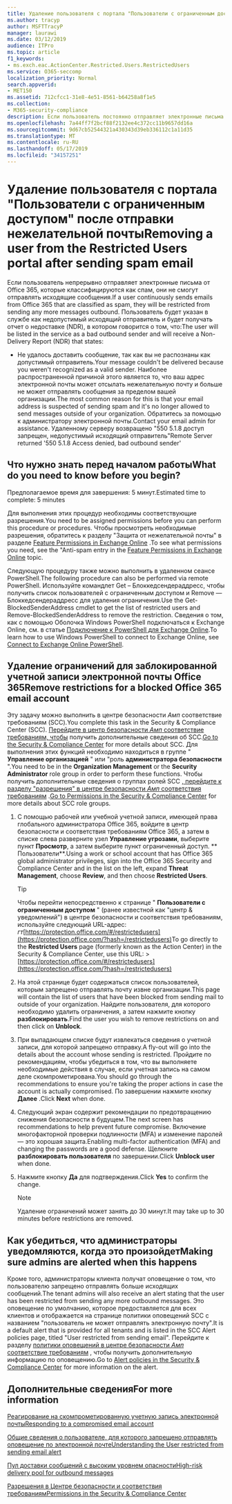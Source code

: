 ```yaml
---
title: Удаление пользователя с портала "Пользователи с ограниченным доступом" после отправки нежелательной почты
ms.author: tracyp
author: MSFTTracyP
manager: laurawi
ms.date: 03/12/2019
audience: ITPro
ms.topic: article
f1_keywords:
- ms.exch.eac.ActionCenter.Restricted.Users.RestrictedUsers
ms.service: O365-seccomp
localization_priority: Normal
search.appverid:
- MET150
ms.assetid: 712cfcc1-31e8-4e51-8561-b64258a8f1e5
ms.collection:
- M365-security-compliance
description: Если пользователь постоянно отправляет электронные письма от Office 365, которые классифицируются как спам, они не смогут отправлять сообщения.
ms.openlocfilehash: 7a44ff7f2bcf88f2132ee4c372cc11b9657dd16a
ms.sourcegitcommit: 9d67cb52544321a430343d39eb336112c1a11d35
ms.translationtype: MT
ms.contentlocale: ru-RU
ms.lasthandoff: 05/17/2019
ms.locfileid: "34157251"
---
```

# <a name="removing-a-user-from-the-restricted-users-portal-after-sending-spam-email"></a><span data-ttu-id="a1a28-103">Удаление пользователя с портала "Пользователи с ограниченным доступом" после отправки нежелательной почты</span><span class="sxs-lookup"><span data-stu-id="a1a28-103">Removing a user from the Restricted Users portal after sending spam email</span></span>

<span data-ttu-id="a1a28-104">Если пользователь непрерывно отправляет электронные письма от Office 365, которые классифицируются как спам, они не смогут отправлять исходящие сообщения.</span><span class="sxs-lookup"><span data-stu-id="a1a28-104">If a user continuously sends emails from Office 365 that are classified as spam, they will be restricted from sending any more messages outbound.</span></span> <span data-ttu-id="a1a28-105">Пользователь будет указан в службе как недопустимый исходящий отправитель и будет получать отчет о недоставке (NDR), в котором говорится о том, что:</span><span class="sxs-lookup"><span data-stu-id="a1a28-105">The user will be listed in the service as a bad outbound sender and will receive a Non-Delivery Report (NDR) that states:</span></span>

- <span data-ttu-id="a1a28-106">Не удалось доставить сообщение, так как вы не распознаны как допустимый отправитель.</span><span class="sxs-lookup"><span data-stu-id="a1a28-106">Your message couldn't be delivered because you weren't recognized as a valid sender.</span></span> <span data-ttu-id="a1a28-107">Наиболее распространенной причиной этого является то, что ваш адрес электронной почты может отсылать нежелательную почту и больше не может отправлять сообщения за пределом вашей организации.</span><span class="sxs-lookup"><span data-stu-id="a1a28-107">The most common reason for this is that your email address is suspected of sending spam and it's no longer allowed to send messages outside of your organization.</span></span> <span data-ttu-id="a1a28-108">Обратитесь за помощью к администратору электронной почты.</span><span class="sxs-lookup"><span data-stu-id="a1a28-108">Contact your email admin for assistance.</span></span> <span data-ttu-id="a1a28-109">Удаленному серверу возвращено "550 5.1.8 доступ запрещен, недопустимый исходящий отправитель"</span><span class="sxs-lookup"><span data-stu-id="a1a28-109">Remote Server returned '550 5.1.8 Access denied, bad outbound sender'</span></span>

## <a name="what-do-you-need-to-know-before-you-begin"></a><span data-ttu-id="a1a28-110">Что нужно знать перед началом работы</span><span class="sxs-lookup"><span data-stu-id="a1a28-110">What do you need to know before you begin?</span></span>
<span data-ttu-id="a1a28-111"><a name="sectionSection0"> </a></span><span class="sxs-lookup"><span data-stu-id="a1a28-111"></span></span>

<span data-ttu-id="a1a28-112">Предполагаемое время для завершения: 5 минут.</span><span class="sxs-lookup"><span data-stu-id="a1a28-112">Estimated time to complete: 5 minutes</span></span>
  
<span data-ttu-id="a1a28-113">Для выполнения этих процедур необходимы соответствующие разрешения.</span><span class="sxs-lookup"><span data-stu-id="a1a28-113">You need to be assigned permissions before you can perform this procedure or procedures.</span></span> <span data-ttu-id="a1a28-114">Чтобы просмотреть необходимые разрешения, обратитесь к разделу "Защита от нежелательной почты" в разделе [Feature Permissions in Exchange Online](http://technet.microsoft.com/library/15073ce1-0917-403b-8839-02a2ebc96e16.aspx) .</span><span class="sxs-lookup"><span data-stu-id="a1a28-114">To see what permissions you need, see the "Anti-spam entry in the [Feature Permissions in Exchange Online](http://technet.microsoft.com/library/15073ce1-0917-403b-8839-02a2ebc96e16.aspx) topic.</span></span>

<span data-ttu-id="a1a28-115">Следующую процедуру также можно выполнить в удаленном сеансе PowerShell.</span><span class="sxs-lookup"><span data-stu-id="a1a28-115">The following procedure can also be performed via remote PowerShell.</span></span> <span data-ttu-id="a1a28-116">Используйте командлет Get – Блоккедсендераддресс, чтобы получить список пользователей с ограниченным доступом и Remove — Блоккедсендераддресс для удаления ограничения.</span><span class="sxs-lookup"><span data-stu-id="a1a28-116">Use the Get-BlockedSenderAddress cmdlet to get the list of restricted users and Remove-BlockedSenderAddress to remove the restriction.</span></span> <span data-ttu-id="a1a28-117">Сведения о том, как с помощью Оболочка Windows PowerShell подключаться к Exchange Online, см. в статье [Подключение к PowerShell для Exchange Online](https://go.microsoft.com/fwlink/p/?linkid=396554).</span><span class="sxs-lookup"><span data-stu-id="a1a28-117">To learn how to use Windows PowerShell to connect to Exchange Online, see [Connect to Exchange Online PowerShell](https://go.microsoft.com/fwlink/p/?linkid=396554).</span></span>

## <a name="remove-restrictions-for-a-blocked-office-365-email-account"></a><span data-ttu-id="a1a28-118">Удаление ограничений для заблокированной учетной записи электронной почты Office 365</span><span class="sxs-lookup"><span data-stu-id="a1a28-118">Remove restrictions for a blocked Office 365 email account</span></span>

<span data-ttu-id="a1a28-119">Эту задачу можно выполнить в центре безопасности _Амп_ соответствие требованиям (SCC).</span><span class="sxs-lookup"><span data-stu-id="a1a28-119">You complete this task in the Security & Compliance Center (SCC).</span></span> <span data-ttu-id="a1a28-120">[Перейдите в центр безопасности _Амп_ соответствие требованиям, чтобы](go-to-the-securitycompliance-center.md) получить дополнительные сведения об SCC.</span><span class="sxs-lookup"><span data-stu-id="a1a28-120">[Go to the Security & Compliance Center](go-to-the-securitycompliance-center.md) for more details about SCC.</span></span> <span data-ttu-id="a1a28-121">Для выполнения этих функций необходимо находиться в группе " **Управление организацией** " или "роль **администратора безопасности** ".</span><span class="sxs-lookup"><span data-stu-id="a1a28-121">You need to be in the **Organization Management** or the **Security Administrator** role group in order to perform these functions.</span></span> <span data-ttu-id="a1a28-122">Чтобы получить дополнительные сведения о группах ролей SCC [, перейдите к разделу "разрешения" в центре безопасности _Амп_ соответствия требованиям](permissions-in-the-security-and-compliance-center.md) .</span><span class="sxs-lookup"><span data-stu-id="a1a28-122">[Go to Permissions in the Security & Compliance Center](permissions-in-the-security-and-compliance-center.md) for more details about SCC role groups.</span></span>

1. <span data-ttu-id="a1a28-123">С помощью рабочей или учебной учетной записи, имеющей права глобального администратора Office 365, войдите в центр безопасности и соответствия требованиям Office 365, а затем в списке слева разверните узел **Управление угрозами**, выберите пункт **Просмотр**, а затем выберите пункт ограниченный доступ. \*\* Пользователи\*\*.</span><span class="sxs-lookup"><span data-stu-id="a1a28-123">Using a work or school account that has Office 365 global administrator privileges, sign into the Office 365 Security and Compliance Center and in the list on the left, expand **Threat Management**, choose **Review**, and then choose **Restricted Users**.</span></span>
    
    > [!TIP]
    > <span data-ttu-id="a1a28-124">Чтобы перейти непосредственно к странице " **Пользователи с ограниченным доступом** " (ранее известной как "центр &amp; уведомлений") в центре безопасности и соответствия требованиям, используйте следующий URL-адрес: _гт_[https://protection.office.com/#/restrictedusers](https://protection.office.com/?hash=/restrictedusers)</span><span class="sxs-lookup"><span data-stu-id="a1a28-124">To go directly to the **Restricted Users** page (formerly known as the Action Center) in the Security &amp; Compliance Center, use this URL: > [https://protection.office.com/#/restrictedusers](https://protection.office.com/?hash=/restrictedusers)</span></span>

2. <span data-ttu-id="a1a28-125">На этой странице будет содержаться список пользователей, которым запрещено отправлять почту извне организации.</span><span class="sxs-lookup"><span data-stu-id="a1a28-125">This page will contain the list of users that have been blocked from sending mail to outside of your organization.</span></span>  <span data-ttu-id="a1a28-126">Найдите пользователя, для которого необходимо удалить ограничения, а затем нажмите кнопку **разблокировать**.</span><span class="sxs-lookup"><span data-stu-id="a1a28-126">Find the user you wish to remove restrictions on and then click on **Unblock**.</span></span>

3. <span data-ttu-id="a1a28-127">При выпадающем списке будут извлекаться сведения о учетной записи, для которой запрещено отправку.</span><span class="sxs-lookup"><span data-stu-id="a1a28-127">A fly-out will go into the details about the account whose sending is restricted.</span></span> <span data-ttu-id="a1a28-128">Пройдите по рекомендациям, чтобы убедиться в том, что вы выполняете необходимые действия в случае, если учетная запись на самом деле скомпрометирована.</span><span class="sxs-lookup"><span data-stu-id="a1a28-128">You should go through the recommendations to ensure you're taking the proper actions in case the account is actually compromised.</span></span> <span data-ttu-id="a1a28-129">По завершении нажмите кнопку **Далее** .</span><span class="sxs-lookup"><span data-stu-id="a1a28-129">Click **Next** when done.</span></span>

4. <span data-ttu-id="a1a28-130">Следующий экран содержит рекомендации по предотвращению снижения безопасности в будущем.</span><span class="sxs-lookup"><span data-stu-id="a1a28-130">The next screen has recommendations to help prevent future compromise.</span></span> <span data-ttu-id="a1a28-131">Включение многофакторной проверки подлинности (MFA) и изменение паролей — это хорошая защита.</span><span class="sxs-lookup"><span data-stu-id="a1a28-131">Enabling multi-factor authentication (MFA) and changing the passwords are a good defense.</span></span> <span data-ttu-id="a1a28-132">Щелкните **разблокировать пользователя** по завершении.</span><span class="sxs-lookup"><span data-stu-id="a1a28-132">Click **Unblock user** when done.</span></span>

5. <span data-ttu-id="a1a28-133">Нажмите кнопку **Да** для подтверждения.</span><span class="sxs-lookup"><span data-stu-id="a1a28-133">Click **Yes** to confirm the change.</span></span>

    > [!NOTE]
    > <span data-ttu-id="a1a28-134">Удаление ограничений может занять до 30 минут.</span><span class="sxs-lookup"><span data-stu-id="a1a28-134">It may take up to 30 minutes before restrictions are removed.</span></span> 

## <a name="making-sure-admins-are-alerted-when-this-happens"></a><span data-ttu-id="a1a28-135">Как убедиться, что администраторы уведомляются, когда это произойдет</span><span class="sxs-lookup"><span data-stu-id="a1a28-135">Making sure admins are alerted when this happens</span></span>

<span data-ttu-id="a1a28-136">Кроме того, администраторы клиента получат оповещение о том, что пользователю запрещено отправлять больше исходящих сообщений.</span><span class="sxs-lookup"><span data-stu-id="a1a28-136">The tenant admins will also receive an alert stating that the user has been restricted from sending any more outbound messages.</span></span> <span data-ttu-id="a1a28-137">Это оповещение по умолчанию, которое предоставляется для всех клиентов и отображается на странице политики оповещений SCC с названием "пользователь не может отправлять электронную почту".</span><span class="sxs-lookup"><span data-stu-id="a1a28-137">It is a default alert that is provided for all tenants and is listed in the SCC Alert policies page, titled "User restricted from sending email".</span></span> <span data-ttu-id="a1a28-138">Перейдите к разделу [политики оповещений в центре безопасности _Амп_ соответствие требованиям](https://docs.microsoft.com/en-us/office365/securitycompliance/alert-policies) , чтобы получить дополнительную информацию по оповещению.</span><span class="sxs-lookup"><span data-stu-id="a1a28-138">Go to [Alert policies in the Security & Compliance Center](https://docs.microsoft.com/en-us/office365/securitycompliance/alert-policies) for more information on the alert.</span></span>

## <a name="for-more-information"></a><span data-ttu-id="a1a28-139">Дополнительные сведения</span><span class="sxs-lookup"><span data-stu-id="a1a28-139">For more information</span></span>

[<span data-ttu-id="a1a28-140">Реагирование на скомпрометированную учетную запись электронной почты</span><span class="sxs-lookup"><span data-stu-id="a1a28-140">Responding to a compromised email account</span></span>](responding-to-a-compromised-email-account.md)

[<span data-ttu-id="a1a28-141">Общие сведения о пользователе, для которого запрещено отправлять оповещение по электронной почте</span><span class="sxs-lookup"><span data-stu-id="a1a28-141">Understanding the User restricted from sending email alert</span></span>](https://docs.microsoft.com/en-us/office365/securitycompliance/alert-policies)

[<span data-ttu-id="a1a28-142">Пул доставки сообщений с высоким уровнем опасности</span><span class="sxs-lookup"><span data-stu-id="a1a28-142">High-risk delivery pool for outbound messages</span></span>](high-risk-delivery-pool-for-outbound-messages.md)

[<span data-ttu-id="a1a28-143">Разрешения в Центре безопасности и соответствия требованиям</span><span class="sxs-lookup"><span data-stu-id="a1a28-143">Permissions in the Security & Compliance Center</span></span>](permissions-in-the-security-and-compliance-center.md)
